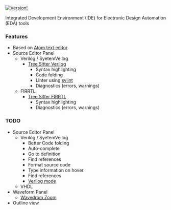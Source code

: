 [![Version!](https://img.shields.io/apm/v/ide-eda.svg?style=flat-square)](https://atom.io/packages/ied-eda)

Integrated Development Environment (IDE) for Electronic Design Automation (EDA) tools

### Features

* Based on [Atom text editor](https://atom.io)
* Source Editor Panel
  - Verilog / SyetemVeilog
    * [Tree Sitter Verilog](https://github.com/tree-sitter/tree-sitter-verilog)
      - Syntax highlighting
      - Code folding
      - Linter using [svlint](https://github.com/drom/svlint)
      - Diagnostics (errors, warnings)
  - FIRRTL
    * [Tree Sitter FIRRTL](https://github.com/chipsalliance/tree-sitter-firrtl)
      - Syntax highlighting
      - Diagnostics (errors, warnings)

### TODO

* Source Editor Panel
  - Verilog / SyetemVeilog
    * Better Code folding
    * Auto-complete
    * Go to definition
    * Find references
    * Format source code
    * Type information on hover
    * Find references
    * [Verilog mode](https://www.veripool.org/wiki/verilog-mode)
  - VHDL
* Waveform Panel
  - [Wavedrom Zoom](https://github.com/wavedrom/zoom)
* Outline view
